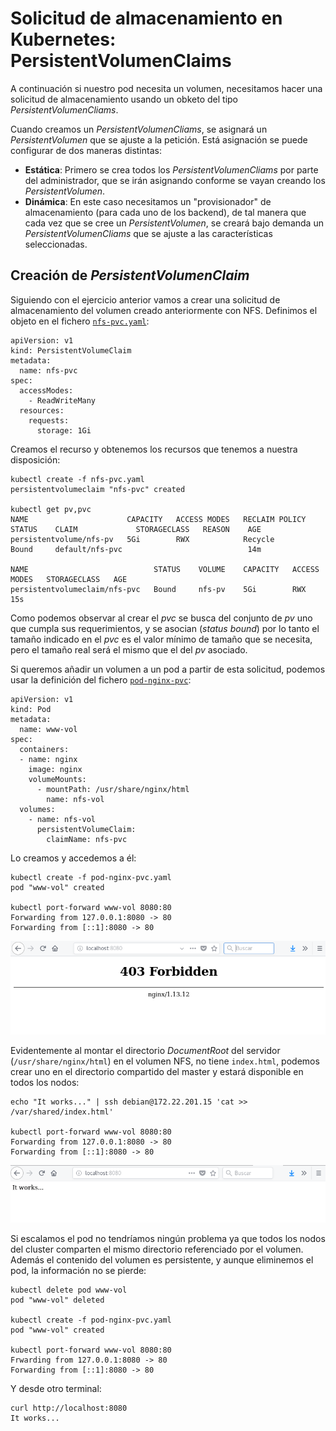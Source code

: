 # Solicitud de almacenamiento en Kubernetes: PersistentVolumenClaims

A continuación si nuestro pod necesita un volumen, necesitamos hacer una solicitud de almacenamiento usando un obketo del tipo *PersistentVolumenCliams*.

Cuando creamos un *PersistentVolumenCliams*, se asignará un *PersistentVolumen* que se ajuste a la petición. Está asignación se puede configurar de dos maneras distintas:

* **Estática**: Primero se crea todos los *PersistentVolumenCliams* por parte del administrador, que se irán asignando conforme se vayan creando los *PersistentVolumen*.
* **Dinámica**: En este caso necesitamos un "provisionador" de almacenamiento (para cada uno de los backend), de tal manera que cada vez que se cree un *PersistentVolumen*, se creará bajo demanda un *PersistentVolumenCliams* que se ajuste a las características seleccionadas.

## Creación de *PersistentVolumenClaim*

Siguiendo con el ejercicio anterior vamos a crear una solicitud de almacenamiento del volumen creado anteriormente con NFS. Definimos el objeto en el fichero [`nfs-pvc.yaml`](https://github.com/josedom24/kubernetes/blob/master/ejemplos/volumen/nfs-pvc.yaml):

    apiVersion: v1
    kind: PersistentVolumeClaim
    metadata:
      name: nfs-pvc
    spec:
      accessModes:
        - ReadWriteMany
      resources:
        requests:
          storage: 1Gi

Creamos el recurso y obtenemos los recursos que tenemos a nuestra disposición:

    kubectl create -f nfs-pvc.yaml
    persistentvolumeclaim "nfs-pvc" created
    
    kubectl get pv,pvc
    NAME                      CAPACITY   ACCESS MODES   RECLAIM POLICY   STATUS    CLAIM             STORAGECLASS   REASON    AGE
    persistentvolume/nfs-pv   5Gi        RWX            Recycle          Bound     default/nfs-pvc                            14m

    NAME                            STATUS    VOLUME    CAPACITY   ACCESS MODES   STORAGECLASS   AGE
    persistentvolumeclaim/nfs-pvc   Bound     nfs-pv    5Gi        RWX                           15s

Como podemos observar al crear el *pvc* se busca del conjunto de *pv* uno que cumpla sus requerimientos, y se asocian (*status bound*) por lo tanto el tamaño indicado en el *pvc* es el valor mínimo de tamaño que se necesita, pero el tamaño real será el mismo que el del *pv* asociado.

Si queremos añadir un volumen a un pod a partir de esta solicitud, podemos usar la definición del fichero [`pod-nginx-pvc`](https://github.com/josedom24/kubernetes/blob/master/ejemplos/volumen/pod-nginx-pvc.yaml):

    apiVersion: v1
    kind: Pod
    metadata:
      name: www-vol
    spec:
      containers:
      - name: nginx
        image: nginx
        volumeMounts:
          - mountPath: /usr/share/nginx/html
            name: nfs-vol
      volumes:
        - name: nfs-vol
          persistentVolumeClaim:
            claimName: nfs-pvc


Lo creamos y accedemos a él:

    kubectl create -f pod-nginx-pvc.yaml
    pod "www-vol" created
    
    kubectl port-forward www-vol 8080:80
    Forwarding from 127.0.0.1:8080 -> 80
    Forwarding from [::1]:8080 -> 80

![nginx](img/nginx-pvc.png)

Evidentemente al montar el directorio *DocumentRoot* del servidor (`/usr/share/nginx/html`) en el volumen NFS, no tiene `index.html`, podemos crear uno en el directorio compartido del master y estará disponible en todos los nodos:

    echo "It works..." | ssh debian@172.22.201.15 'cat >> /var/shared/index.html'
 
    kubectl port-forward www-vol 8080:80
    Forwarding from 127.0.0.1:8080 -> 80
    Forwarding from [::1]:8080 -> 80

![nginx](img/nginx-pvc2.png)

Si escalamos el pod no tendríamos ningún problema ya que todos los nodos del cluster comparten el mismo directorio referenciado por el volumen. Además el contenido del volumen es persistente, y aunque eliminemos el pod, la información no se pierde:

    kubectl delete pod www-vol
    pod "www-vol" deleted

    kubectl create -f pod-nginx-pvc.yaml
    pod "www-vol" created
    
    kubectl port-forward www-vol 8080:80
    Frwarding from 127.0.0.1:8080 -> 80
    Forwarding from [::1]:8080 -> 80

Y desde otro terminal:

    curl http://localhost:8080
    It works...

